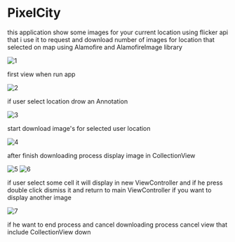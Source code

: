 # PixelCity
this application show some images for your current location using flicker api that i use it to request 
and download  number of images for location that selected on map using Alamofire and AlamofireImage library


![1](https://user-images.githubusercontent.com/28659588/52471939-c9140080-2b9a-11e9-9997-b693f7fc5b02.png)

first view when run app

![2](https://user-images.githubusercontent.com/28659588/52471940-ca452d80-2b9a-11e9-8c0b-ccc5603a3af8.png)


if user select location drow an Annotation   

![3](https://user-images.githubusercontent.com/28659588/52471941-ca452d80-2b9a-11e9-80a2-b85a9904018e.png)



start download image's for selected user location

![4](https://user-images.githubusercontent.com/28659588/52471943-caddc400-2b9a-11e9-9f30-efd538aa8907.png)


after finish downloading process display image in CollectionView

![5](https://user-images.githubusercontent.com/28659588/52471946-cb765a80-2b9a-11e9-83b2-f8502aa73aab.png)
![6](https://user-images.githubusercontent.com/28659588/52471947-cca78780-2b9a-11e9-8cde-313c4f14216b.png)



if user select some cell it will display in new ViewController and if he press double click dismiss it and return to main ViewController if you want to display another image


![7](https://user-images.githubusercontent.com/28659588/52471953-cf09e180-2b9a-11e9-80e5-b83999c2d12b.png)




if he want to end process and cancel downloading process cancel view that include CollectionView down



